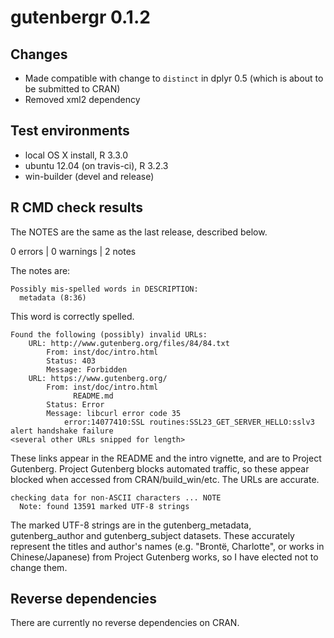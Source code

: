 # gutenbergr 0.1.2

## Changes

* Made compatible with change to `distinct` in dplyr 0.5 (which is about to be submitted to CRAN)
* Removed xml2 dependency

## Test environments

* local OS X install, R 3.3.0
* ubuntu 12.04 (on travis-ci), R 3.2.3
* win-builder (devel and release)

## R CMD check results

The NOTES are the same as the last release, described below.

0 errors | 0 warnings | 2 notes

The notes are:

    Possibly mis-spelled words in DESCRIPTION:
      metadata (8:36)

This word is correctly spelled.

    Found the following (possibly) invalid URLs:
	    URL: http://www.gutenberg.org/files/84/84.txt
		    From: inst/doc/intro.html
		    Status: 403
		    Message: Forbidden
	    URL: https://www.gutenberg.org/
		    From: inst/doc/intro.html
		    	  README.md
		    Status: Error
		    Message: libcurl error code 35
			    error:14077410:SSL routines:SSL23_GET_SERVER_HELLO:sslv3 alert handshake failure
    <several other URLs snipped for length>

These links appear in the README and the intro vignette, and are to Project
Gutenberg. Project Gutenberg blocks automated traffic, so these appear blocked
when accessed from CRAN/build_win/etc. The URLs are accurate.

    checking data for non-ASCII characters ... NOTE
      Note: found 13591 marked UTF-8 strings

The marked UTF-8 strings are in the gutenberg_metadata, gutenberg_author
and gutenberg_subject datasets. These accurately represent the titles and
author's names (e.g. "Brontë, Charlotte", or works in Chinese/Japanese)
from Project Gutenberg works, so I have elected not to change them.

## Reverse dependencies

There are currently no reverse dependencies on CRAN.
